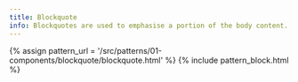 ```yaml
---
title: Blockquote
info: Blockquotes are used to emphasise a portion of the body content.
---
```


{% assign pattern_url = '/src/patterns/01-components/blockquote/blockquote.html' %}
{% include pattern_block.html %}